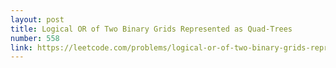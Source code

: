 ```yaml
---
layout: post
title: Logical OR of Two Binary Grids Represented as Quad-Trees
number: 558
link: https://leetcode.com/problems/logical-or-of-two-binary-grids-represented-as-quad-trees
---
```

